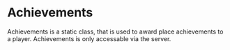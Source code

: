 # Achievements

Achievements is a static class, that is used to award place achievements to a player. Achievements is only accessable via the server.
